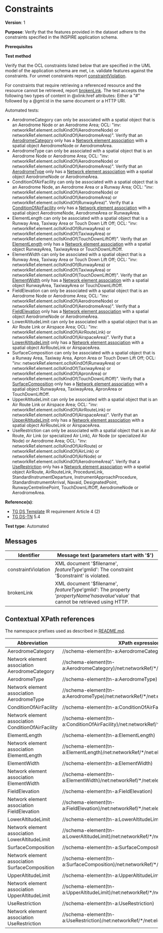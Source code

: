 # Constraints

**Version**: 1

**Purpose**: Verify that the features provided in the dataset adhere to the constraints specified in the INSPIRE application schema.

**Prerequisites**

**Test method**

Verify that the OCL constraints listed below that are specified in the UML model of the application schema are met, i.e. validate features against the constraints. For unmet constraints report [constraintViolation](#constraintViolation). 

For constraints that require retrieving a referenced resource and the resource cannot be retrieved, report [brokenLink](#brokenLink). The test accepts the following two types of content in @xlink:href attributes: Either a "#" followed by a @gml:id in the same document or a HTTP URI.

Automated tests:

* AerodromeCategory can only be associated with a spatial object that is an Aerodrome Node or an Aerodrome Area; OCL: "inv: networkRef.element.oclIsKindOf(AerodromeNode) or networkRef.element.oclIsKindOf(AerodromeArea)". Verify that an [AerodromeCategory](#AerodromeCategory) only has a [Network element association](#NetworkElement1) with a spatial object AerodromeNode or AerodromeArea.
* AerodromeType can only be associated with a spatial object that is an Aerodrome Node or Aerodrome Area; OCL: "inv: networkRef.element.oclIsKindOf(AerodromeNode) or networkRef.element.oclIsKindOf(AerodromeArea)". Verify that an [AerodromeType](#AerodromeType) only has a [Network element association](#NetworkElement2) with a spatial object AerodromeNode or AerodromeArea.
* ConditionOfAirFacility can only be associated with a spatial object that is an Aerodrome Node, an Aerodrome Area or a Runway Area; OCL: "inv: networkRef.element.oclIsKindOf(AerodromeNode) or networkRef.element.oclIsKindOf(AerodromeArea) or networkRef.element.oclIsKindOf(RunwayArea)". Verify that a [ConditionOfAirFacility](#ConditionOfAirFacility) only has a [Network element association](#NetworkElement3) with a spatial object AerodromeNode, AerodromeArea or RunwayArea.
* ElementLength can only be associated with a spatial object that is a Runway Area, Taxiway Area or Touch Down Lift Off; OCL: "inv: networkRef.element.oclIsKindOf(RunwayArea) or networkRef.element.oclIsKindOf(TaxiwayArea) or networkRef.element.oclIsKindOf(TouchDownLiftOff)". Verify that an [ElementLength](#ElementLength) only has a [Network element association](#NetworkElement4) with a spatial object RunwayArea, TaxiwayArea or TouchDownLiftOff.
* ElementWidth can only be associated with a spatial object that is a Runway Area, Taxiway Area or Touch Down Lift Off; OCL: "inv: networkRef.element.oclIsKindOf(RunwayArea) or networkRef.element.oclIsKindOf(TaxiwayArea) or networkRef.element.oclIsKindOf(TouchDownLiftOff)". Verify that an [ElementWidth](#ElementWidth) only has a [Network element association](#NetworkElement5) with a spatial object RunwayArea, TaxiwayArea or TouchDownLiftOff.
* FieldElevation can only be associated with a spatial object that is an Aerodrome Node or Aerodrome Area; OCL: "inv: networkRef.element.oclIsKindOf(AerodromeNode) or networkRef.element.oclIsKindOf(AerodromeArea)". Verify that a [FieldElevation](#FieldElevation) only has a [Network element association](#NetworkElement6) with a spatial object AerodromeNode or AerodromeArea.
* LowerAltitudeLimit can only be associated with a spatial object that is an Air Route Link or Airspace Area; OCL: "inv: networkRef.element.oclIsKindOf(AirRouteLink) or networkRef.element.oclIsKindOf(AirspaceArea)". Verify that a [LowerAltitudeLimit](#LowerAltitudeLimit) only has a [Network element association](#NetworkElement7) with a spatial object AirRouteLink or AirspaceArea.
* SurfaceComposition can only be associated with a spatial object that is a Runway Area, Taxiway Area, Apron Area or Touch Down Lift Off; OCL: "inv: networkRef.element.oclIsKindOf(RunwayArea) or networkRef.element.oclIsKindOf(TaxiwayArea) or networkRef.element.oclIsKindOf(ApronArea) or networkRef.element.oclIsKindOf(TouchDownLiftOff)". Verify that a [SurfaceComposition](#SurfaceComposition) only has a [Network element association](#NetworkElement8) with a spatial object RunwayArea, TaxiwayArea, ApronArea or TouchDownLiftOff.
* UpperAltitudeLimit can only be associated with a spatial object that is an Air Route Link or Airspace Area; OCL: "inv: networkRef.element.oclIsKindOf(AirRouteLink) or networkRef.element.oclIsKindOf(AirspaceArea)". Verify that an [UpperAltitudeLimit](#UpperAltitudeLimit) only has a [Network element association](#NetworkElement9) with a spatial object AirRouteLink or AirspaceArea.
* UseRestriction can only be associated with a spatial object that is an Air Route, Air Link (or specialized Air Link), Air Node (or specialized Air Node) or Aerodrome Area; OCL: "inv: networkRef.element.oclIsKindOf(AirRoute) or networkRef.element.oclIsKindOf(AirLink) or networkRef.element.oclIsKindOf(AirNode) or networkRef.element.oclIsKindOf(AerodromeArea)". Verify that a [UseRestriction](#UseRestriction) only has a [Network element association](#NetworkElement10) with a spatial object AirRoute, AirRouteLink, ProcedureLink, StandardInstrumentDeparture, InstrumentApproachProcedure, StandardInstrumentArrival, Navaid, DesignatedPoint, RunwayCentrelinePoint, TouchDownLiftOff, AerodromeNode or AerodromeArea.

**Reference(s)**: 

* [TG DS Template](http://inspire.ec.europa.eu/id/ats/data-tn/3.2/tn-a-as/README#ref_TG_DS_tmpl) IR requirement Article 4 (2)
* [TG DS-TN](http://inspire.ec.europa.eu/id/ats/data-tn/3.2/tn-a-as/README#ref_TG_DS_TN) 5.4

**Test type**: Automated

## Messages

Identifier  |  Message text (parameters start with '$')
---------------------------------------------------------- | -------------------------------------------------------------------------
constraintViolation <a name="constraintViolation"/>  |  XML document '$filename', $featureType '$gmlid': The constraint '$constraint' is violated.
brokenLink <a name="brokenLink"/>  |  XML document '$filename', $featureType '$gmlid': The property '$propertyName' has a value '$value' that cannot be retrieved using HTTP.

## Contextual XPath references

The namespace prefixes used as described in [README.md](http://inspire.ec.europa.eu/id/ats/data-tn/3.2/tn-a-as/README#namespaces).

Abbreviation                                               |  XPath expression
---------------------------------------------------------- | -------------------------------------------------------------------------
AerodromeCategory <a name="AerodromeCategory"></a> 								| //schema-element(tn-a:AerodromeCategory) 
Network element association AerodromeCategory <a name="NetworkElement1"></a>   	| //schema-element(tn-a:AerodromeCategory)/net:networkRef/*/net:element/@xlink:href
AerodromeType <a name="AerodromeType"></a> 										| //schema-element(tn-a:AerodromeType) 
Network element association AerodromeType <a name="NetworkElement2"></a>   		| //schema-element(tn-a:AerodromeType)/net:networkRef/*/net:element/@xlink:href 
ConditionOfAirFacility <a name="ConditionOfAirFacility"></a> 					| //schema-element(tn-a:ConditionOfAirFacility) 
Network element association ConditionOfAirFacility <a name="NetworkElement3"></a> | //schema-element(tn-a:ConditionOfAirFacility)/net:networkRef/*/net:element/@xlink:href 
ElementLength <a name="ElementLength"></a> 										| //schema-element(tn-a:ElementLength) 
Network element association ElementLength <a name="NetworkElement4"></a>   		| //schema-element(tn-a:ElementLength)/net:networkRef/*/net:element/@xlink:href 
ElementWidth <a name="ElementWidth"></a> 										| //schema-element(tn-a:ElementWidth) 
Network element association ElementWidth <a name="NetworkElement5"></a>   		| //schema-element(tn-a:ElementWidth)/net:networkRef/*/net:element/@xlink:href 
FieldElevation <a name="FieldElevation"></a> 									| //schema-element(tn-a:FieldElevation) 
Network element association FieldElevation <a name="NetworkElement6"></a> 	 	| //schema-element(tn-a:FieldElevation)/net:networkRef/*/net:element/@xlink:href 
LowerAltitudeLimit <a name="LowerAltitudeLimit"></a> 							| //schema-element(tn-a:LowerAltitudeLimit) 
Network element association LowerAltitudeLimit <a name="NetworkElement7"></a>   | //schema-element(tn-a:LowerAltitudeLimit)/net:networkRef/*/net:element/@xlink:href 
SurfaceComposition <a name="SurfaceComposition"></a> 							| //schema-element(tn-a:SurfaceComposition) 
Network element association SurfaceComposition <a name="NetworkElement8"></a>   | //schema-element(tn-a:SurfaceComposition)/net:networkRef/*/net:element/@xlink:href 
UpperAltitudeLimit <a name="UpperAltitudeLimit"></a> 							| //schema-element(tn-a:UpperAltitudeLimit) 
Network element association UpperAltitudeLimit <a name="NetworkElement9"></a>   | //schema-element(tn-a:UpperAltitudeLimit)/net:networkRef/*/net:element/@xlink:href 
UseRestriction <a name="UseRestriction"></a> 									| //schema-element(tn-a:UseRestriction) 
Network element association UseRestriction <a name="NetworkElement10"></a>   	| //schema-element(tn-a:UseRestriction)/net:networkRef/*/net:element/@xlink:href